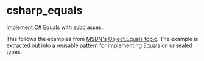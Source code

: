 csharp_equals
=============

Implement C# Equals with subclasses.

This follows the examples from [MSDN's Object.Equals topic](http://msdn.microsoft.com/en-us/library/bsc2ak47.aspx).
The example is extracted out into a reusable pattern for implementing Equals on unsealed types.

